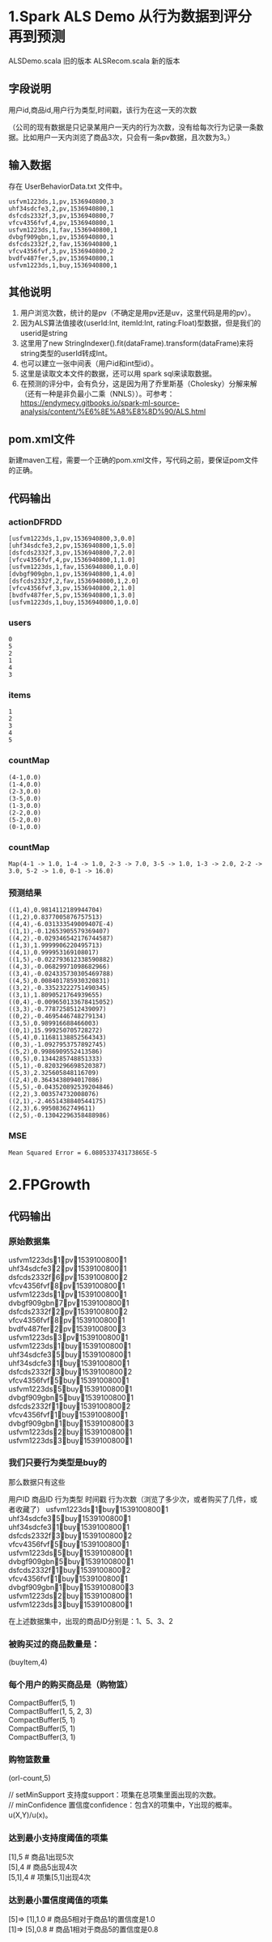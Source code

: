 # 1.Spark ALS Demo 从行为数据到评分再到预测

ALSDemo.scala 旧的版本
ALSRecom.scala 新的版本

## 字段说明
用户id,商品id,用户行为类型,时间戳，该行为在这一天的次数

（公司的现有数据是只记录某用户一天内的行为次数，没有给每次行为记录一条数据。比如用户一天内浏览了商品3次，只会有一条pv数据，且次数为3。）

## 输入数据
存在 UserBehaviorData.txt 文件中。
```
usfvm1223ds,1,pv,1536940800,3
uhf34sdcfe3,2,pv,1536940800,1
dsfcds2332f,3,pv,1536940800,7
vfcv4356fvf,4,pv,1536940800,1
usfvm1223ds,1,fav,1536940800,1
dvbgf909gbn,1,pv,1536940800,1
dsfcds2332f,2,fav,1536940800,1
vfcv4356fvf,3,pv,1536940800,2
bvdfv487fer,5,pv,1536940800,1
usfvm1223ds,1,buy,1536940800,1
```
## 其他说明
1. 用户浏览次数，统计的是pv（不确定是用pv还是uv，这里代码是用的pv）。
2. 因为ALS算法值接收(userId:Int, itemId:Int, rating:Float)型数据，但是我们的userid是string
3. 这里用了new StringIndexer().fit(dataFrame).transform(dataFrame)来将string类型的userId转成Int。
4. 也可以建立一张中间表（用户id和int型id）。
5. 这里是读取文本文件的数据，还可以用 spark sql来读取数据。
6. 在预测的评分中，会有负分，这是因为用了乔里斯基（Cholesky）分解来解（还有一种是非负最小二乘（NNLS））。可参考：
https://endymecy.gitbooks.io/spark-ml-source-analysis/content/%E6%8E%A8%E8%8D%90/ALS.html

## pom.xml文件
新建maven工程，需要一个正确的pom.xml文件，写代码之前，要保证pom文件的正确。


## 代码输出
### actionDFRDD
```
[usfvm1223ds,1,pv,1536940800,3,0.0]
[uhf34sdcfe3,2,pv,1536940800,1,5.0]
[dsfcds2332f,3,pv,1536940800,7,2.0]
[vfcv4356fvf,4,pv,1536940800,1,1.0]
[usfvm1223ds,1,fav,1536940800,1,0.0]
[dvbgf909gbn,1,pv,1536940800,1,4.0]
[dsfcds2332f,2,fav,1536940800,1,2.0]
[vfcv4356fvf,3,pv,1536940800,2,1.0]
[bvdfv487fer,5,pv,1536940800,1,3.0]
[usfvm1223ds,1,buy,1536940800,1,0.0]
```
### users
```
0
5
2
1
4
3
```
### items
```
1
2
3
4
5
```
### countMap
```
(4-1,0.0)
(1-4,0.0)
(2-3,0.0)
(3-5,0.0)
(1-3,0.0)
(2-2,0.0)
(5-2,0.0)
(0-1,0.0)
```
### countMap
```
Map(4-1 -> 1.0, 1-4 -> 1.0, 2-3 -> 7.0, 3-5 -> 1.0, 1-3 -> 2.0, 2-2 -> 3.0, 5-2 -> 1.0, 0-1 -> 16.0)
```
### 预测结果
```
((1,4),0.9814112189944704)
((1,2),0.8377005876757513)
((4,4),-6.031333549009407E-4)
((1,1),-0.12653905579369407)
((4,2),-0.029346542176744587)
((1,3),1.9999906220495713)
((4,1),0.999953169108017)
((1,5),-0.022793612338590882)
((4,3),-0.06829971098682966)
((3,4),-0.024335730305469788)
((4,5),0.008401785930320831)
((3,2),-0.33523222751490345)
((3,1),1.8090521764939655)
((0,4),-0.009650133678415052)
((3,3),-0.7787258512439097)
((0,2),-0.4695446748279134)
((3,5),0.989916688466003)
((0,1),15.999250705728272)
((5,4),0.11681138852564343)
((0,3),-1.0927953757892745)
((5,2),0.9986909552413586)
((0,5),0.1344285748851333)
((5,1),-0.8203296698520387)
((5,3),2.325605848116709)
((2,4),0.3643438094017086)
((5,5),-0.043520892539204846)
((2,2),3.003574732008076)
((2,1),-2.4651438840544175)
((2,3),6.99508362749611)
((2,5),-0.13042296358488986)
```
### MSE
```
Mean Squared Error = 6.080533743173865E-5
```

# 2.FPGrowth
## 代码输出
### 原始数据集
usfvm1223ds1pv15391008001   
uhf34sdcfe32pv15391008001   
dsfcds2332f6pv15391008002   
vfcv4356fvf8pv15391008001   
usfvm1223ds1pv15391008001   
dvbgf909gbn7pv15391008001   
dsfcds2332f2pv15391008002   
vfcv4356fvf8pv15391008001   
bvdfv487fer2pv15391008003   
usfvm1223ds3pv15391008001   
usfvm1223ds1buy15391008001    
uhf34sdcfe35buy15391008001    
uhf34sdcfe31buy15391008001    
dsfcds2332f3buy15391008002    
vfcv4356fvf5buy15391008001    
usfvm1223ds5buy15391008001    
dvbgf909gbn5buy15391008001    
dsfcds2332f1buy15391008002    
vfcv4356fvf1buy15391008001    
dvbgf909gbn1buy15391008003    
usfvm1223ds2buy15391008001    
usfvm1223ds3buy15391008001    

### 我们只要行为类型是buy的
那么数据只有这些

用户ID    商品ID 行为类型   时间戳   行为次数（浏览了多少次，或者购买了几件，或者收藏了）
usfvm1223ds1buy15391008001    
uhf34sdcfe35buy15391008001    
uhf34sdcfe31buy15391008001    
dsfcds2332f3buy15391008002    
vfcv4356fvf5buy15391008001    
usfvm1223ds5buy15391008001    
dvbgf909gbn5buy15391008001    
dsfcds2332f1buy15391008002    
vfcv4356fvf1buy15391008001    
dvbgf909gbn1buy15391008003    
usfvm1223ds2buy15391008001    
usfvm1223ds3buy15391008001    

在上述数据集中，出现的商品ID分别是：1、5、3、2

### 被购买过的商品数量是：
(buyItem,4)

### 每个用户的购买商品是（购物篮）
CompactBuffer(5, 1)   
CompactBuffer(1, 5, 2, 3)   
CompactBuffer(5, 1)   
CompactBuffer(5, 1)   
CompactBuffer(3, 1)   

### 购物篮数量
(orl-count,5)   

// setMinSupport 支持度support：项集在总项集里面出现的次数。    
// minConfidence 置信度confidence：包含X的项集中，Y出现的概率。u(X,Y)/u(x)。    
	

### 达到最小支持度阈值的项集
[1],5  # 商品1出现5次    
[5],4  # 商品5出现4次    
[5,1],4  # 项集[5,1]出现4次 

### 达到最小置信度阈值的项集
[5]=> [1],1.0  # 商品5相对于商品1的置信度是1.0    
[1]=> [5],0.8  # 商品1相对于商品5的置信度是0.8    
